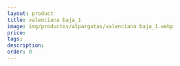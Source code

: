 ```yaml
---
layout: product
title: valenciana baja_1
image: img/productos/alpargatas/valenciana baja_1.webp
price: 
tags: 
description: 
order: 0
---
```

